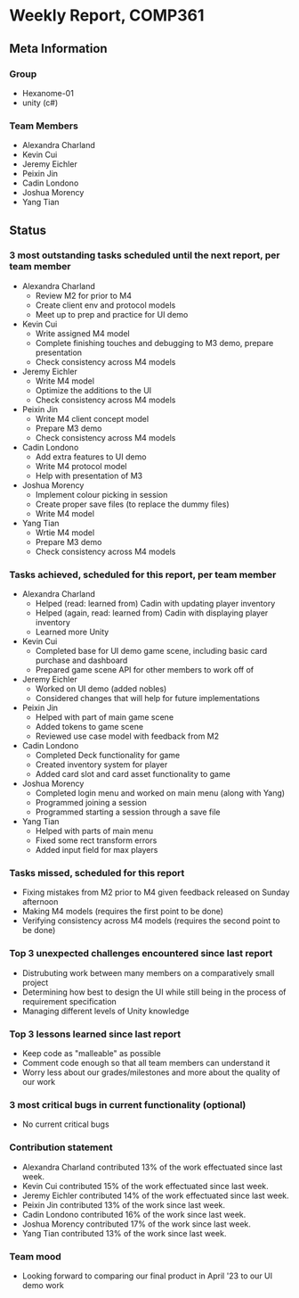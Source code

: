 # Weekly Report, COMP361

## Meta Information

### Group

 * Hexanome-01
 * unity (c#)

### Team Members

 * Alexandra Charland
 * Kevin Cui
 * Jeremy Eichler
 * Peixin Jin
 * Cadin Londono
 * Joshua Morency
 * Yang Tian

## Status

### 3 most outstanding tasks scheduled until the next report, per team member

 * Alexandra Charland
   * Review M2 for prior to M4
   * Create client env and protocol models
   * Meet up to prep and practice for UI demo
 * Kevin Cui
   * Write assigned M4 model
   * Complete finishing touches and debugging to M3 demo, prepare presentation
   * Check consistency across M4 models
 * Jeremy Eichler
   * Write M4 model
   * Optimize the additions to the UI
   * Check consistency across M4 models
 * Peixin Jin
   * Write M4 client concept model
   * Prepare M3 demo
   * Check consistency across M4 models
 * Cadin Londono
   * Add extra features to UI demo
   * Write M4 protocol model
   * Help with presentation of M3
 * Joshua Morency
   * Implement colour picking in session
   * Create proper save files (to replace the dummy files)
   * Write M4 model
 * Yang Tian
   * Wrtie M4 model
   * Prepare M3 demo
   * Check consistency across M4 models

### Tasks achieved, scheduled for this report, per team member

 * Alexandra Charland
   * Helped (read: learned from) Cadin with updating player inventory
   * Helped (again, read: learned from) Cadin with displaying player inventory
   * Learned more Unity
 * Kevin Cui
   * Completed base for UI demo game scene, including basic card purchase and dashboard
   * Prepared game scene API for other members to work off of
 * Jeremy Eichler
   * Worked on UI demo (added nobles)
   * Considered changes that will help for future implementations
 * Peixin Jin
   * Helped with part of main game scene
   * Added tokens to game scene
   * Reviewed use case model with feedback from M2
 * Cadin Londono
   * Completed Deck functionality for game
   * Created inventory system for player
   * Added card slot and card asset functionality to game
 * Joshua Morency
   * Completed login menu and worked on main menu (along with Yang)
   * Programmed joining a session
   * Programmed starting a session through a save file
 * Yang Tian
   * Helped with parts of main menu
   * Fixed some rect transform errors
   * Added input field for max players

### Tasks missed, scheduled for this report

 * Fixing mistakes from M2 prior to M4 given feedback released on Sunday afternoon
 * Making M4 models (requires the first point to be done)
 * Verifying consistency across M4 models (requires the second point to be done)

### Top 3 unexpected challenges encountered since last report

 * Distrubuting work between many members on a comparatively small project
 * Determining how best to design the UI while still being in the process of requirement specification
 * Managing different levels of Unity knowledge

### Top 3 lessons learned since last report

 * Keep code as "malleable" as possible
 * Comment code enough so that all team members can understand it
 * Worry less about our grades/milestones and more about the quality of our work

### 3 most critical bugs in current functionality (optional)

 * No current critical bugs

### Contribution statement

 * Alexandra Charland contributed 13% of the work effectuated since last week.
 * Kevin Cui contributed 15% of the work effectuated since last week.
 * Jeremy Eichler contributed 14% of the work effectuated since last week.
 * Peixin Jin contributed 13% of the work since last week.
 * Cadin Londono contributed 16% of the work since last week.
 * Joshua Morency contributed 17% of the work since last week.
 * Yang Tian contributed 13% of the work since last week.

### Team mood

 * Looking forward to comparing our final product in April '23 to our UI demo work

